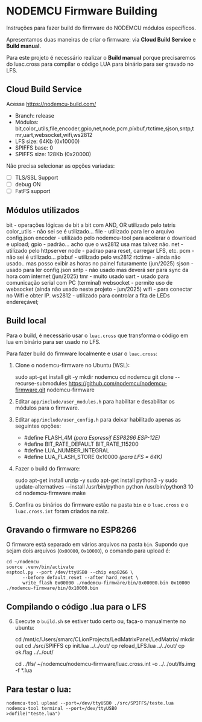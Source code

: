 # NODEMCU Firmware Building

Instruções para fazer build do firmware do NODEMCU módulos específicos.

Apresentamos duas maneiras de criar o firmware: via **Cloud Build Service** e **Build manual**.

Para este projeto é necessário realizar o **Build manual** porque precisaremos do luac.cross para compilar
o código LUA para binário para ser gravado no LFS.

## Cloud Build Service

Acesse https://nodemcu-build.com/

- Branch: release
- Módulos: bit,color_utils,file,encoder,gpio,net,node,pcm,píxbuf,rtctime,sjson,sntp,tmr,uart,websocket,wifi,ws2812
- LFS size: 64Kb  (0x10000)
- SPIFFS base: 0
- SPIFFS size: 128Kb  (0x20000)

Não precisa selecionar as opções variadas:
- [ ] TLS/SSL Support
- [ ] debug ON
- [ ] FatFS support

## Módulos utilizados

bit - operações lógicas de bit a bit com AND, OR utilizado pelo tetris
color_utils - não sei se é utilizado...
file - utilizado para ler o arquivo config.json
encoder - utilizado pelo nodemcu-tool para acelerar o download e upload;
gpio - padrão... acho que o ws2812 usa mas talvez não.
net - utilizado pelo httpserver
node - padrao para reset, carregar LFS, etc.
pcm - não sei é utilizado... 
pixbuf - utilizado pelo ws2812
rtctime - ainda não usado.. mas posso exibir as horas no painel futuramente (jun/2025)
sjson - usado para ler config.json
sntp - não usado mas deverá ser para sync da hora com internet (jun/2025)
tmr - muito usado
uart - usado para comunicação serial com PC (terminal)
websocket - permite uso de websocket (ainda não usado neste projeto - jun/2025)
wifi - para conectar no Wifi e obter IP.
ws2812 - utilizado para controlar a fita de LEDs endereçável;

## Build local

Para o build, é necessário usar o `luac.cross` que transforma o código em lua em binário
para ser usado no LFS.

Para fazer build do firmware localmente e usar o `luac.cross`:

1. Clone o nodemcu-firmware no Ubuntu (WSL):


    sudo apt-get install git -y
    mkdir nodemcu
    cd nodemcu
    git clone --recurse-submodules https://github.com/nodemcu/nodemcu-firmware.git nodemcu-firmware

2. Editar `app/include/user_modules.h` para habilitar e desabilitar os módulos para o firmware.
3. Editar `app/include/user_config.h` para deixar habilitado apenas as seguintes opções:
    - #define FLASH_4M  _(para Espressif ESP8266 ESP-12E)_
    - #define BIT_RATE_DEFAULT BIT_RATE_115200
    - #define LUA_NUMBER_INTEGRAL
    - #define LUA_FLASH_STORE                   0x10000   _(para LFS = 64K)_

4. Fazer o build do firmware:


    sudo apt-get install unzip -y
    sudo apt-get install python3 -y
    sudo update-alternatives --install /usr/bin/python python /usr/bin/python3 10
    cd nodemcu-firmware
    make

5. Confira os binários do firmware estão na pasta `bin` e o `luac.cross` e o `luac.cross.int` foram criados na raiz.


## Gravando o firmware no ESP8266

O firmware está separado em vários arquivos na pasta `bin`. Supondo que sejam 
dois arquivos (`0x00000`, `0x10000`), o comando para upload é:

    cd ~/nodemcu
    source .venv/bin/activate
    esptool.py --port /dev/ttyUSB0 --chip esp8266 \
          --before default_reset --after hard_reset \
          write_flash 0x00000 ./nodemcu-firmware/bin/0x00000.bin 0x10000 ./nodemcu-firmware/bin/0x10000.bin

## Compilando o código .lua para o LFS

6. Execute o `build.sh` se estiver tudo certo ou, faça-o manualmente no ubuntu:


    cd /mnt/c/Users/smarc/CLionProjects/LedMatrixPanel/LedMatrix/
    mkdir out
    cd ./src/SPIFFS
    cp init.lua ../../out/
    cp reload_LFS.lua ../../out/
    cp ok.flag ../../out/

    cd ../lfs/
    ~/nodemcu/nodemcu-firmware/luac.cross.int -o ../../out/lfs.img -f *.lua


## Para testar o lua:

    nodemcu-tool upload --port=/dev/ttyUSB0 ./src/SPIFFS/teste.lua
    nodemcu-tool terminal --port=/dev/ttyUSB0
    >dofile("teste.lua")


